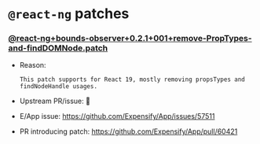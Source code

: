 # `@react-ng` patches

### [@react-ng+bounds-observer+0.2.1+001+remove-PropTypes-and-findDOMNode.patch](@react-ng+bounds-observer+0.2.1+001+remove-PropTypes-and-findDOMNode.patch)

- Reason:
  
    ```
    This patch supports for React 19, mostly removing propsTypes and findNodeHandle usages.
    ```
  
- Upstream PR/issue: 🛑
- E/App issue: https://github.com/Expensify/App/issues/57511
- PR introducing patch: https://github.com/Expensify/App/pull/60421